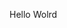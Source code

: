 Hello Wolrd





























































































































































































































































































































































































































































































































































































































































































































































































































































































































